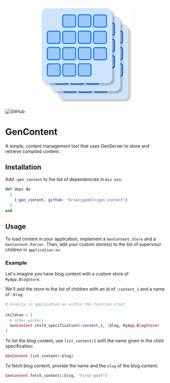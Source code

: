 <p align="center">
  <img width="300" src="gen_content_logo.png" alt="Logo">
</p>

![GitHub](https://img.shields.io/github/license/brianjgamble/gen_content)

# GenContent

A simple, content management tool that uses GenServer to store and retrieve
compiled content.

## Installation

Add `:gen_content` to the list of dependencies in `mix.exs`:

```elixir
def deps do
  [
    {:gen_content, github: "brianjgamble/gen_content"}
  ]
end
```

## Usage

To load content in your application, implement a `GenContent.Store` and a 
`GenContent.Parser`.  Then, add your custom store(s) to the list of supervisor 
children in `application.ex`.

### Example

Let's imagine you have blog content with a custom store of `MyApp.BlogStore`.

We'll add the store to the list of children with an id of `:content_1` and a 
name of `:blog`:

```elixir
# Usually in application.ex within the function start

children = [
  # other workers
  GenContent.child_specification(:content_1, :blog, MyApp.BlogStore)
]
```

To list the blog content, use `list_content/1` with the name given in the 
child specification:
```elixir
GenContent.list_content(:blog)
```

To fetch blog content, provide the name and the `slug` of the blog content: 
```elixir
GenContent.fetch_content(:blog, "first-post")
```

